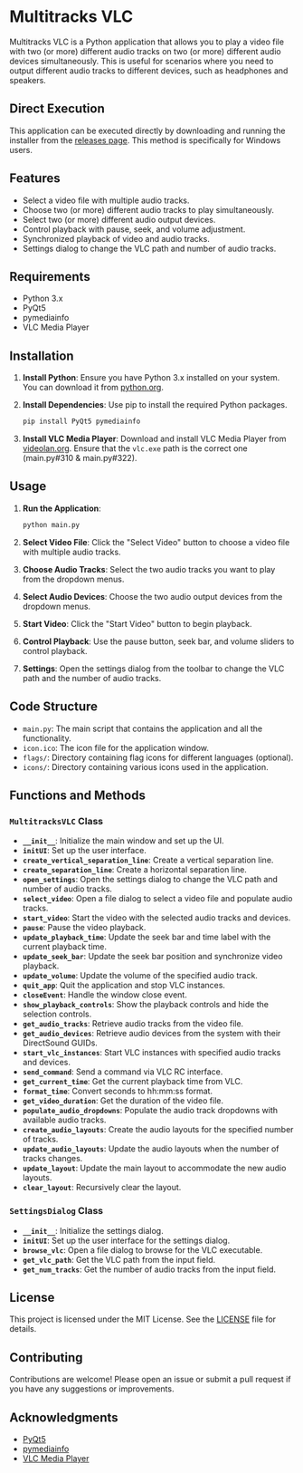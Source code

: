 # Multitracks VLC

Multitracks VLC is a Python application that allows you to play a video file with two (or more) different audio tracks on two (or more) different audio devices simultaneously. This is useful for scenarios where you need to output different audio tracks to different devices, such as headphones and speakers.

## Direct Execution

This application can be executed directly by downloading and running the installer from the [releases page](https://github.com/linomassaro/multitracks-vlc/releases). This method is specifically for Windows users.

## Features

- Select a video file with multiple audio tracks.
- Choose two (or more) different audio tracks to play simultaneously.
- Select two (or more) different audio output devices.
- Control playback with pause, seek, and volume adjustment.
- Synchronized playback of video and audio tracks.
- Settings dialog to change the VLC path and number of audio tracks.

## Requirements

- Python 3.x
- PyQt5
- pymediainfo
- VLC Media Player

## Installation

1. **Install Python**: Ensure you have Python 3.x installed on your system. You can download it from [python.org](https://www.python.org/).

2. **Install Dependencies**: Use pip to install the required Python packages.
    ```sh
    pip install PyQt5 pymediainfo
    ```

3. **Install VLC Media Player**: Download and install VLC Media Player from [videolan.org](https://www.videolan.org/). Ensure that the `vlc.exe` path is the correct one (main.py#310 & main.py#322).

## Usage

1. **Run the Application**:
    ```sh
    python main.py
    ```

2. **Select Video File**: Click the "Select Video" button to choose a video file with multiple audio tracks.

3. **Choose Audio Tracks**: Select the two audio tracks you want to play from the dropdown menus.

4. **Select Audio Devices**: Choose the two audio output devices from the dropdown menus.

5. **Start Video**: Click the "Start Video" button to begin playback.

6. **Control Playback**: Use the pause button, seek bar, and volume sliders to control playback.

7. **Settings**: Open the settings dialog from the toolbar to change the VLC path and the number of audio tracks.

## Code Structure

- `main.py`: The main script that contains the application and all the functionality.
- `icon.ico`: The icon file for the application window.
- `flags/`: Directory containing flag icons for different languages (optional).
- `icons/`: Directory containing various icons used in the application.

## Functions and Methods

### `MultitracksVLC` Class

- **`__init__`**: Initialize the main window and set up the UI.
- **`initUI`**: Set up the user interface.
- **`create_vertical_separation_line`**: Create a vertical separation line.
- **`create_separation_line`**: Create a horizontal separation line.
- **`open_settings`**: Open the settings dialog to change the VLC path and number of audio tracks.
- **`select_video`**: Open a file dialog to select a video file and populate audio tracks.
- **`start_video`**: Start the video with the selected audio tracks and devices.
- **`pause`**: Pause the video playback.
- **`update_playback_time`**: Update the seek bar and time label with the current playback time.
- **`update_seek_bar`**: Update the seek bar position and synchronize video playback.
- **`update_volume`**: Update the volume of the specified audio track.
- **`quit_app`**: Quit the application and stop VLC instances.
- **`closeEvent`**: Handle the window close event.
- **`show_playback_controls`**: Show the playback controls and hide the selection controls.
- **`get_audio_tracks`**: Retrieve audio tracks from the video file.
- **`get_audio_devices`**: Retrieve audio devices from the system with their DirectSound GUIDs.
- **`start_vlc_instances`**: Start VLC instances with specified audio tracks and devices.
- **`send_command`**: Send a command via VLC RC interface.
- **`get_current_time`**: Get the current playback time from VLC.
- **`format_time`**: Convert seconds to hh:mm:ss format.
- **`get_video_duration`**: Get the duration of the video file.
- **`populate_audio_dropdowns`**: Populate the audio track dropdowns with available audio tracks.
- **`create_audio_layouts`**: Create the audio layouts for the specified number of tracks.
- **`update_audio_layouts`**: Update the audio layouts when the number of tracks changes.
- **`update_layout`**: Update the main layout to accommodate the new audio layouts.
- **`clear_layout`**: Recursively clear the layout.

### `SettingsDialog` Class

- **`__init__`**: Initialize the settings dialog.
- **`initUI`**: Set up the user interface for the settings dialog.
- **`browse_vlc`**: Open a file dialog to browse for the VLC executable.
- **`get_vlc_path`**: Get the VLC path from the input field.
- **`get_num_tracks`**: Get the number of audio tracks from the input field.

## License

This project is licensed under the MIT License. See the [LICENSE](LICENSE) file for details.

## Contributing

Contributions are welcome! Please open an issue or submit a pull request if you have any suggestions or improvements.

## Acknowledgments

- [PyQt5](https://www.riverbankcomputing.com/software/pyqt/intro)
- [pymediainfo](https://pymediainfo.readthedocs.io/)
- [VLC Media Player](https://www.videolan.org/)